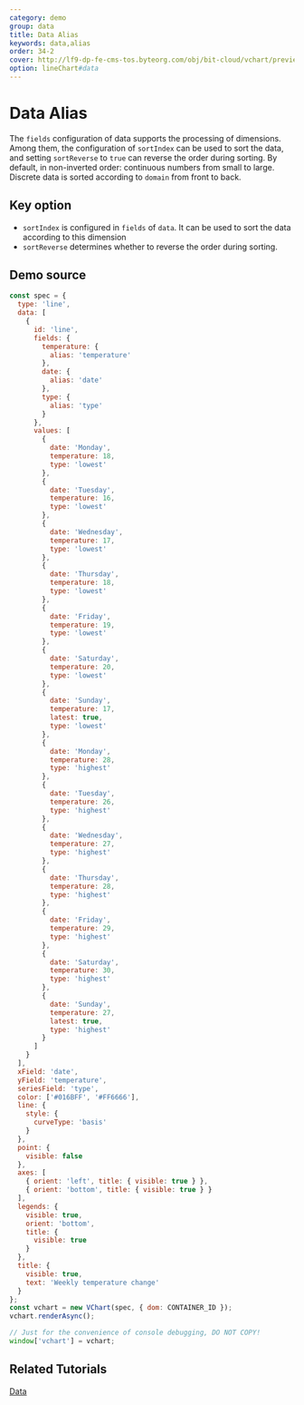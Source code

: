 ```yaml
---
category: demo
group: data
title: Data Alias
keywords: data,alias
order: 34-2
cover: http://lf9-dp-fe-cms-tos.byteorg.com/obj/bit-cloud/vchart/preview/data/data-fields-alias.png
option: lineChart#data
---
```


# Data Alias

The `fields` configuration of data supports the processing of dimensions. Among them, the configuration of `sortIndex` can be used to sort the data, and setting `sortReverse` to `true` can reverse the order during sorting. By default, in non-inverted order: continuous numbers from small to large. Discrete data is sorted according to `domain` from front to back.

## Key option

- `sortIndex` is configured in `fields` of `data`. It can be used to sort the data according to this dimension
- `sortReverse` determines whether to reverse the order during sorting.

## Demo source

```javascript livedemo
const spec = {
  type: 'line',
  data: [
    {
      id: 'line',
      fields: {
        temperature: {
          alias: 'temperature'
        },
        date: {
          alias: 'date'
        },
        type: {
          alias: 'type'
        }
      },
      values: [
        {
          date: 'Monday',
          temperature: 18,
          type: 'lowest'
        },
        {
          date: 'Tuesday',
          temperature: 16,
          type: 'lowest'
        },
        {
          date: 'Wednesday',
          temperature: 17,
          type: 'lowest'
        },
        {
          date: 'Thursday',
          temperature: 18,
          type: 'lowest'
        },
        {
          date: 'Friday',
          temperature: 19,
          type: 'lowest'
        },
        {
          date: 'Saturday',
          temperature: 20,
          type: 'lowest'
        },
        {
          date: 'Sunday',
          temperature: 17,
          latest: true,
          type: 'lowest'
        },
        {
          date: 'Monday',
          temperature: 28,
          type: 'highest'
        },
        {
          date: 'Tuesday',
          temperature: 26,
          type: 'highest'
        },
        {
          date: 'Wednesday',
          temperature: 27,
          type: 'highest'
        },
        {
          date: 'Thursday',
          temperature: 28,
          type: 'highest'
        },
        {
          date: 'Friday',
          temperature: 29,
          type: 'highest'
        },
        {
          date: 'Saturday',
          temperature: 30,
          type: 'highest'
        },
        {
          date: 'Sunday',
          temperature: 27,
          latest: true,
          type: 'highest'
        }
      ]
    }
  ],
  xField: 'date',
  yField: 'temperature',
  seriesField: 'type',
  color: ['#016BFF', '#FF6666'],
  line: {
    style: {
      curveType: 'basis'
    }
  },
  point: {
    visible: false
  },
  axes: [
    { orient: 'left', title: { visible: true } },
    { orient: 'bottom', title: { visible: true } }
  ],
  legends: {
    visible: true,
    orient: 'bottom',
    title: {
      visible: true
    }
  },
  title: {
    visible: true,
    text: 'Weekly temperature change'
  }
};
const vchart = new VChart(spec, { dom: CONTAINER_ID });
vchart.renderAsync();

// Just for the convenience of console debugging, DO NOT COPY!
window['vchart'] = vchart;
```

## Related Tutorials

[Data](link)
